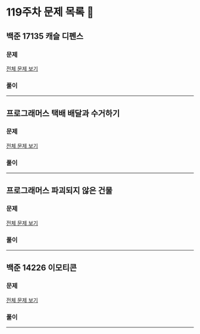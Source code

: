 # 119주차 문제 목록 📝

## 백준 17135 캐슬 디펜스

### 문제

[전체 문제 보기](https://www.acmicpc.net/problem/17135)    

### 풀이

___

## 프로그래머스 택배 배달과 수거하기

### 문제

[전체 문제 보기](https://school.programmers.co.kr/learn/courses/30/lessons/150369)

### 풀이

___

## 프로그래머스 파괴되지 않은 건물

### 문제

[전체 문제 보기](https://school.programmers.co.kr/learn/courses/30/lessons/92344)

### 풀이

___

## 백준 14226 이모티콘

### 문제

[전체 문제 보기](https://www.acmicpc.net/problem/14226)

### 풀이

---
